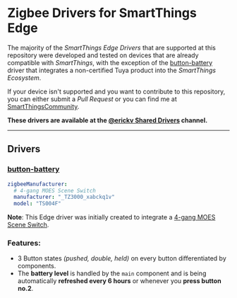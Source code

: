 # Zigbee Drivers for SmartThings Edge

The majority of the *SmartThings Edge Drivers* that are supported at this repository were developed and tested on devices that are already compatible with *SmartThings*, with the exception of the [button-battery](./button-battery) driver that integrates a non-certified Tuya product into the _SmartThings Ecosystem_.

If your device isn't supported and you want to contribute to this repository, you can either submit a _Pull Request_ or you can find me at [SmartThingsCommunity](https://community.smartthings.com/u/erickv/).

**These drivers are available at the **[@erickv Shared Drivers](https://api.smartthings.com/invite/Q1jP18n4oZML)** channel.**

---

## Drivers

### [button-battery](./button-battery)


```yaml
zigbeeManufacturer:
  # 4-gang MOES Scene Switch
  manufacturer: "_TZ3000_xabckq1v"
  model: "TS004F"
```
**Note**: This Edge driver was initially created to integrate a [4-gang MOES Scene Switch](https://es.aliexpress.com/item/1005001490468150.html?spm=a2g0o.productlist.0.0.30b57d144tWeK1&algo_pvid=2bf0c543-688c-4fc8-a087-e61d67a064a3&algo_exp_id=2bf0c543-688c-4fc8-a087-e61d67a064a3-3&pdp_ext_f=%7B%22sku_id%22%3A%2212000016323568282%22%7D&pdp_pi=-1%3B13.93%3B-1%3BUSD+1.31%40salePrice%3BUSD%3Bsearch-mainSearch).

### Features:

- 3 Button states *(pushed, double, held)* on every button differentiated by components.
- The **battery level** is handled by the `main` component and is being automatically **refreshed every 6 hours** or whenever you **press button no.2**.

